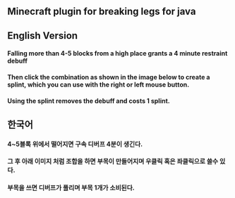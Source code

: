 ## Minecraft plugin for breaking legs for java

## English Version  
#### Falling more than 4-5 blocks from a high place grants a 4 minute restraint debuff 
#### Then click the combination as shown in the image below to create a splint, which you can use with the right or left mouse button. 
#### Using the splint removes the debuff and costs 1 splint.



## 한국어 
#### 4~5블록 위에서 떨어지면 구속 디버프 4분이 생긴다.
#### 그 후 아래 이미지 처럼 조합을 하면 부목이 만들어지며 우클릭 혹은 좌클릭으로 쓸수 있다. 
#### 부목을 쓰면 디버프가 풀리며 부목 1개가 소비된다.
